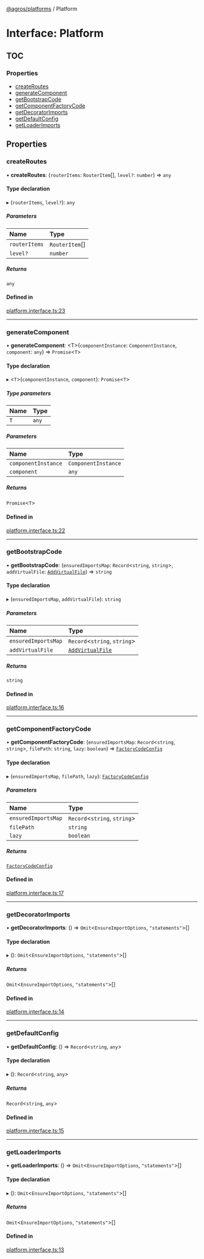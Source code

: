 [@agros/platforms](../index.md) / Platform

# Interface: Platform

## TOC

### Properties

- [createRoutes](Platform.md#createroutes)
- [generateComponent](Platform.md#generatecomponent)
- [getBootstrapCode](Platform.md#getbootstrapcode)
- [getComponentFactoryCode](Platform.md#getcomponentfactorycode)
- [getDecoratorImports](Platform.md#getdecoratorimports)
- [getDefaultConfig](Platform.md#getdefaultconfig)
- [getLoaderImports](Platform.md#getloaderimports)

## Properties

### <a id="createroutes" name="createroutes"></a> createRoutes

• **createRoutes**: (`routerItems`: `RouterItem`[], `level?`: `number`) => `any`

#### Type declaration

▸ (`routerItems`, `level?`): `any`

##### Parameters

| Name | Type |
| :------ | :------ |
| `routerItems` | `RouterItem`[] |
| `level?` | `number` |

##### Returns

`any`

#### Defined in

[platform.interface.ts:23](https://github.com/agrosjs/agros/blob/31bad22/packages/agros-platforms/src/platform.interface.ts#L23)

___

### <a id="generatecomponent" name="generatecomponent"></a> generateComponent

• **generateComponent**: <T\>(`componentInstance`: `ComponentInstance`, `component`: `any`) => `Promise`<`T`\>

#### Type declaration

▸ <`T`\>(`componentInstance`, `component`): `Promise`<`T`\>

##### Type parameters

| Name | Type |
| :------ | :------ |
| `T` | `any` |

##### Parameters

| Name | Type |
| :------ | :------ |
| `componentInstance` | `ComponentInstance` |
| `component` | `any` |

##### Returns

`Promise`<`T`\>

#### Defined in

[platform.interface.ts:22](https://github.com/agrosjs/agros/blob/31bad22/packages/agros-platforms/src/platform.interface.ts#L22)

___

### <a id="getbootstrapcode" name="getbootstrapcode"></a> getBootstrapCode

• **getBootstrapCode**: (`ensuredImportsMap`: `Record`<`string`, `string`\>, `addVirtualFile`: [`AddVirtualFile`](../index.md#addvirtualfile)) => `string`

#### Type declaration

▸ (`ensuredImportsMap`, `addVirtualFile`): `string`

##### Parameters

| Name | Type |
| :------ | :------ |
| `ensuredImportsMap` | `Record`<`string`, `string`\> |
| `addVirtualFile` | [`AddVirtualFile`](../index.md#addvirtualfile) |

##### Returns

`string`

#### Defined in

[platform.interface.ts:16](https://github.com/agrosjs/agros/blob/31bad22/packages/agros-platforms/src/platform.interface.ts#L16)

___

### <a id="getcomponentfactorycode" name="getcomponentfactorycode"></a> getComponentFactoryCode

• **getComponentFactoryCode**: (`ensuredImportsMap`: `Record`<`string`, `string`\>, `filePath`: `string`, `lazy`: `boolean`) => [`FactoryCodeConfig`](FactoryCodeConfig.md)

#### Type declaration

▸ (`ensuredImportsMap`, `filePath`, `lazy`): [`FactoryCodeConfig`](FactoryCodeConfig.md)

##### Parameters

| Name | Type |
| :------ | :------ |
| `ensuredImportsMap` | `Record`<`string`, `string`\> |
| `filePath` | `string` |
| `lazy` | `boolean` |

##### Returns

[`FactoryCodeConfig`](FactoryCodeConfig.md)

#### Defined in

[platform.interface.ts:17](https://github.com/agrosjs/agros/blob/31bad22/packages/agros-platforms/src/platform.interface.ts#L17)

___

### <a id="getdecoratorimports" name="getdecoratorimports"></a> getDecoratorImports

• **getDecoratorImports**: () => `Omit`<`EnsureImportOptions`, ``"statements"``\>[]

#### Type declaration

▸ (): `Omit`<`EnsureImportOptions`, ``"statements"``\>[]

##### Returns

`Omit`<`EnsureImportOptions`, ``"statements"``\>[]

#### Defined in

[platform.interface.ts:14](https://github.com/agrosjs/agros/blob/31bad22/packages/agros-platforms/src/platform.interface.ts#L14)

___

### <a id="getdefaultconfig" name="getdefaultconfig"></a> getDefaultConfig

• **getDefaultConfig**: () => `Record`<`string`, `any`\>

#### Type declaration

▸ (): `Record`<`string`, `any`\>

##### Returns

`Record`<`string`, `any`\>

#### Defined in

[platform.interface.ts:15](https://github.com/agrosjs/agros/blob/31bad22/packages/agros-platforms/src/platform.interface.ts#L15)

___

### <a id="getloaderimports" name="getloaderimports"></a> getLoaderImports

• **getLoaderImports**: () => `Omit`<`EnsureImportOptions`, ``"statements"``\>[]

#### Type declaration

▸ (): `Omit`<`EnsureImportOptions`, ``"statements"``\>[]

##### Returns

`Omit`<`EnsureImportOptions`, ``"statements"``\>[]

#### Defined in

[platform.interface.ts:13](https://github.com/agrosjs/agros/blob/31bad22/packages/agros-platforms/src/platform.interface.ts#L13)
